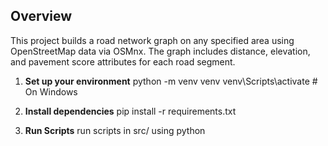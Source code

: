 ## Overview
This project builds a road network graph on any specified area using OpenStreetMap data via OSMnx. The graph includes distance, elevation, and pavement score attributes for each road segment.

1. **Set up your environment**
python -m venv venv
venv\Scripts\activate  # On Windows

2. **Install dependencies**
pip install -r requirements.txt

3. **Run Scripts**
run scripts in src/ using python